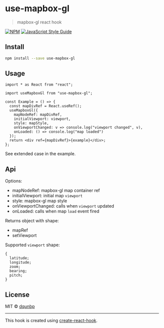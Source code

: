 # use-mapbox-gl

> mapbox-gl react hook

[![NPM](https://img.shields.io/npm/v/mapbox-gl-react-hook.svg)](https://www.npmjs.com/package/use-mapbox-gl) [![JavaScript Style Guide](https://img.shields.io/badge/code_style-standard-brightgreen.svg)](https://standardjs.com)

## Install

```bash
npm install --save use-mapbox-gl
```

## Usage

```tsx
import * as React from "react";

import useMapboxGl from "use-mapbox-gl";

const Example = () => {
  const mapDivRef = React.useRef();
  useMapboxGl({
    mapNodeRef: mapDivRef,
    initialViewport: viewport,
    style: mapStyle,
    onViewportChanged: v => console.log("viewport changed", v),
    onLoaded: () => console.log("map loaded")
  });
  return <div ref={mapDivRef}>{example}</div>;
};
```

See extended case in the example.

## Api

Options:

- mapNodeRef: mapbox-gl map container ref
- initialViewport: initial map `viewport`
- style: mapbox-gl map style
- onViewportChanged: calls when `viewport` updated
- onLoaded: calls when map `load` event fired

Returns object with shape:

- mapRef
- setViewport

Supported `viewport` shape:

```tsx
{
  latitude;
  longitude;
  zoom;
  bearing;
  pitch;
}
```

## License

MIT © [dqunbp](https://github.com/dqunbp)

---

This hook is created using [create-react-hook](https://github.com/hermanya/create-react-hook).
